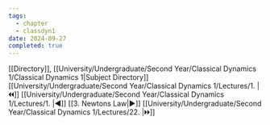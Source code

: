 ```yaml
---
tags:
  - chapter
  - classdyn1
date: 2024-09-27
completed: true
---
```

[[Directory]], [[University/Undergraduate/Second Year/Classical Dynamics 1/Classical Dynamics 1|Subject Directory]]
[[University/Undergraduate/Second Year/Classical Dynamics 1/Lectures/1. |🞀🞀]] [[University/Undergraduate/Second Year/Classical Dynamics 1/Lectures/1. |◀]] [[3. Newtons Law|▶]] [[University/Undergraduate/Second Year/Classical Dynamics 1/Lectures/22. |🞂🞂]]
# 
